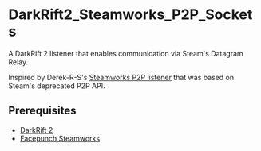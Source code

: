 # DarkRift2_Steamworks_P2P_Sockets
A DarkRift 2 listener that enables communication via Steam's Datagram Relay.

Inspired by Derek-R-S's [Steamworks P2P listener](https://github.com/Derek-R-S/DarkRift2_SteamworksP2P) that was based on Steam's deprecated P2P API.

## Prerequisites
- [DarkRift 2](https://assetstore.unity.com/packages/tools/network/darkrift-networking-2-95309)
- [Facepunch Steamworks](https://github.com/Facepunch/Facepunch.Steamworks)